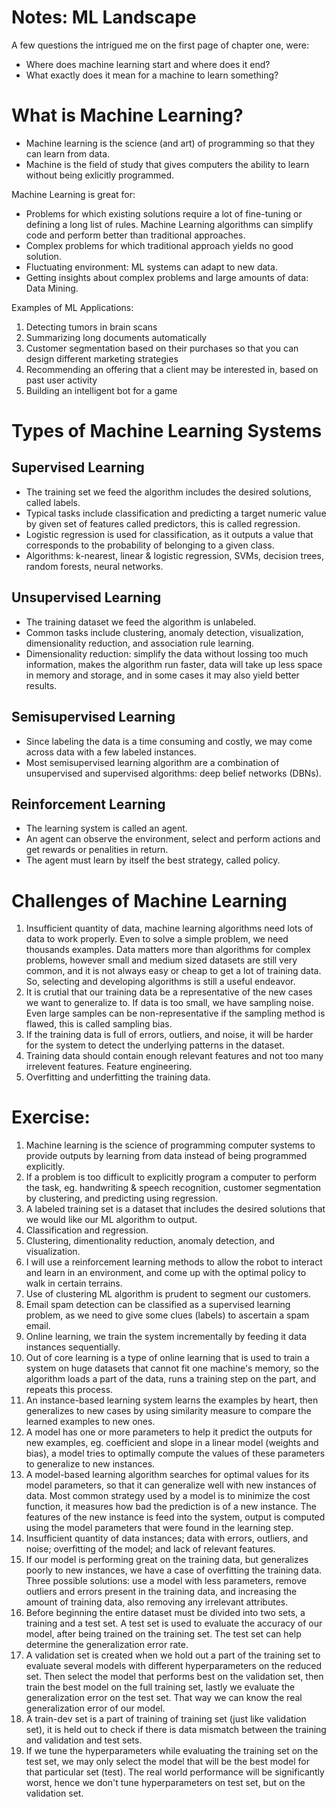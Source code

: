 # Notes: ML Landscape
A few questions the intrigued me on the first page of chapter one, were:
* Where does machine learning start and where does it end?
* What exactly does it mean for a machine to learn something?

# What is Machine Learning?
* Machine learning is the science (and art) of programming so that they can learn from data.
* Machine is the field of study that gives computers the ability to learn without being exlicitly programmed.

Machine Learning is great for:
* Problems for which existing solutions require a lot of fine-tuning or defining a long list of rules. Machine Learning algorithms can simplify code and perform better than traditional approaches.
* Complex problems for which traditional approach yields no good solution.
* Fluctuating environment: ML systems can adapt to new data.
* Getting insights about complex problems and large amounts of data: Data Mining.

Examples of ML Applications:
1. Detecting tumors in brain scans
2. Summarizing long documents automatically
3. Customer segmentation based on their purchases so that you can design different marketing strategies
4. Recommending an offering that a client may be interested in, based on past user activity
5. Building an intelligent bot for a game

# Types of Machine Learning Systems
## Supervised Learning
* The training set we feed the algorithm includes the desired solutions, called labels. 
* Typical tasks include classification and predicting a target numeric value by given set of features called predictors, this is called regression.
* Logistic regression is used for classification, as it outputs a value that corresponds to the probability of belonging to a given class.
* Algorithms: k-nearest, linear & logistic regression, SVMs, decision trees, random forests, neural networks.

## Unsupervised Learning
* The training dataset we feed the algorithm is unlabeled.
* Common tasks include clustering, anomaly detection, visualization, dimensionality reduction, and association rule learning.
* Dimensionality reduction: simplify the data without lossing too much information, makes the algorithm run faster, data will take up less space in memory and storage, and in some cases it may also yield better results.

## Semisupervised Learning
* Since labeling the data is a time consuming and costly, we may come across data with a few labeled instances.
* Most semisupervised learning algorithm are a combination of unsupervised and supervised algorithms: deep belief networks (DBNs).

## Reinforcement Learning
* The learning system is called an agent.
* An agent can observe the environment, select and perform actions and get rewards or penalities in return.
* The agent must learn by itself the best strategy, called policy.

# Challenges of Machine Learning
1. Insufficient quantity of data, machine learning algorithms need lots of data to work properly. Even to solve a simple problem, we need thousands examples. Data matters more than algorithms for complex problems, however small and medium sized datasets are still very common, and it is not always easy or cheap to get a lot of training data. So, selecting and developing algorithms is still a useful endeavor.
2. It is crutial that our training data be a representative of the new cases we want to generalize to. If data is too small, we have sampling noise. Even large samples can be non-representative if the sampling method is flawed, this is called sampling bias.
3. If the training data is full of errors, outliers, and noise, it will be harder for the system to detect the underlying patterns in the dataset.
4. Training data should contain enough relevant features and not too many irrelevent features. Feature engineering.
5. Overfitting and underfitting the training data.

# Exercise:
1. Machine learning is the science of programming computer systems to provide outputs by learning from data instead of being programmed explicitly.
2. If a problem is too difficult to explicitly program a computer to perform the task, eg. handwriting & speech recognition, customer segmentation by clustering, and predicting using regression.
3. A labeled training set is a dataset that includes the desired solutions that we would like our ML algorithm to output.
4. Classification and regression.
5. Clustering, dimentionality reduction, anomaly detection, and visualization.
6. I will use a reinforcement learning methods to allow the robot to interact and learn in an environment, and come up with the optimal policy to walk in certain terrains.
7. Use of clustering ML algorithm is prudent to segment our customers.
8. Email spam detection can be classified as a supervised learning problem, as we need to give some clues (labels) to ascertain a spam email.
9. Online learning, we train the system incrementally by feeding it data instances sequentially.
10. Out of core learning is a type of online learning that is used to train a system on huge datasets that cannot fit one machine's memory, so the algorithm loads a part of the data, runs a training step on the part, and repeats this process.
11. An instance-based learning system learns the examples by heart, then generalizes to new cases by using similarity measure to compare the learned examples to new ones.
12. A model has one or more parameters to help it predict the outputs for new examples, eg. coefficient and slope in a linear model (weights and bias), a model tries to optimally compute the values of these parameters to generalize to new instances.
13. A model-based learning algorithm searches for optimal values for its model parameters, so that it can generalize well with new instances of data. Most common strategy used by a model is to minimize the cost function, it measures how bad the prediction is of a new instance. The features of the new instance is feed into the system, output is computed using the model parameters that were found in the learning step.
14. Insufficient quantity of data instances; data with errors, outliers, and noise; overfitting of the model; and lack of relevant features.
15. If our model is performing great on the training data, but generalizes poorly to new instances, we have a case of overfitting the training data. Three possible solutions: use a model with less parameters, remove outliers and errors present in the training data, and increasing the amount of training data, also removing any irrelevant attributes.
16. Before beginning the entire dataset must be divided into two sets, a training and a test set. A test set is used to evaluate the accuracy of our model, after being trained on the training set. The test set can help determine the generalization error rate.
17. A validation set is created when we hold out a part of the training set to evaluate several models with different hyperparameters on the reduced set. Then select the model that performs best on the validation set, then train the best model on the full training set, lastly we evaluate the generalization error on the test set. That way we can know the real generalization error of our model.
18. A train-dev set is a part of training of training set (just like validation set), it is held out to check if there is data mismatch between the training and validation and test sets.
19. If we tune the hyperparameters while evaluating the training set on the test set, we may only select the model that will be the best model for that particular set (test). The real world performance will be significantly worst, hence we don't tune hyperparameters on test set, but on the validation set.
